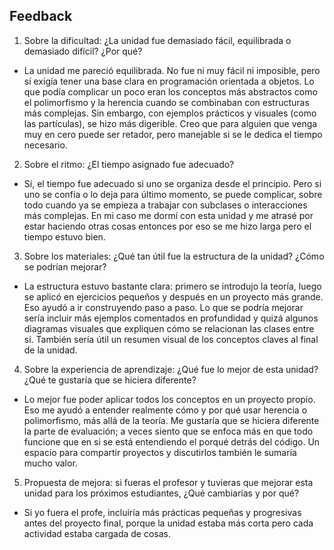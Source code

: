 ## Feedback

1. Sobre la dificultad: ¿La unidad fue demasiado fácil, equilibrada o demasiado difícil? ¿Por qué?
* La unidad me pareció equilibrada. No fue ni muy fácil ni imposible, pero sí exigía tener una base clara en programación orientada a objetos. Lo que podía complicar un poco eran los conceptos más abstractos como el polimorfismo y la herencia cuando se combinaban con estructuras más complejas. Sin embargo, con ejemplos prácticos y visuales (como las partículas), se hizo más digerible. Creo que para alguien que venga muy en cero puede ser retador, pero manejable si se le dedica el tiempo necesario.

2. Sobre el ritmo: ¿El tiempo asignado fue adecuado?
* Sí, el tiempo fue adecuado si uno se organiza desde el principio. Pero si uno se confía o lo deja para último momento, se puede complicar, sobre todo cuando ya se empieza a trabajar con subclases o interacciones más complejas. En mi caso me dormí con esta unidad y me atrasé por estar haciendo otras cosas entonces por eso se me hizo larga pero el tiempo estuvo bien.

3. Sobre los materiales: ¿Qué tan útil fue la estructura de la unidad? ¿Cómo se podrían mejorar?
* La estructura estuvo bastante clara: primero se introdujo la teoría, luego se aplicó en ejercicios pequeños y después en un proyecto más grande. Eso ayudó a ir construyendo paso a paso. Lo que se podría mejorar sería incluir más ejemplos comentados en profundidad y quizá algunos diagramas visuales que expliquen cómo se relacionan las clases entre sí. También sería útil un resumen visual de los conceptos claves al final de la unidad.

4. Sobre la experiencia de aprendizaje: ¿Qué fue lo mejor de esta unidad? ¿Qué te gustaría que se hiciera diferente?
* Lo mejor fue poder aplicar todos los conceptos en un proyecto propio. Eso me ayudó a entender realmente cómo y por qué usar herencia o polimorfismo, más allá de la teoría. Me gustaría que se hiciera diferente la parte de evaluación; a veces siento que se enfoca más en que todo funcione que en si se está entendiendo el porqué detrás del código. Un espacio para compartir proyectos y discutirlos también le sumaría mucho valor.

5. Propuesta de mejora: si fueras el profesor y tuvieras que mejorar esta unidad para los próximos estudiantes, ¿Qué cambiarías y por qué?
* Si yo fuera el profe, incluiría más prácticas pequeñas y progresivas antes del proyecto final, porque la unidad estaba más corta pero cada actividad estaba cargada de cosas.

